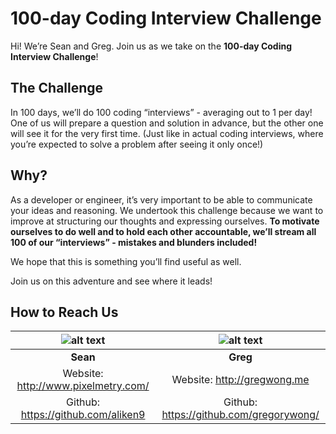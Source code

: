 # 100-day Coding Interview Challenge

Hi! We’re Sean and Greg. Join us as we take on the **100-day Coding Interview Challenge**!

## The Challenge

In 100 days, we’ll do 100 coding “interviews” - averaging out to 1 per day! One of us will prepare a question and solution in advance, but the other one will see it for the very first time. (Just like in actual coding interviews, where you’re expected to solve a problem after seeing it only once!)

## Why?
As a developer or engineer, it’s very important to be able to communicate your ideas and reasoning. We undertook this challenge because we want to improve at structuring our thoughts and expressing ourselves. **To motivate ourselves to do well and to hold each other accountable, we’ll stream all 100 of our “interviews” - mistakes and blunders included!**

We hope that this is something you’ll find useful as well.

Join us on this adventure and see where it leads!

## How to Reach Us

![alt text](https://avatars0.githubusercontent.com/u/463262?v=3&s=100 "Sean") | ![alt text](https://avatars3.githubusercontent.com/u/1437804?v=3&s=100 "Greg")
:------------: | :-------------:
 **Sean**  | **Greg**
Website: http://www.pixelmetry.com/ | Website: http://gregwong.me
Github: https://github.com/aliken9 | Github: https://github.com/gregorywong/
